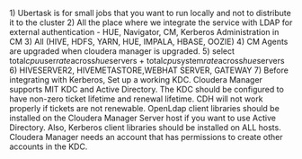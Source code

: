 <p>1) Ubertask is for small jobs that you want to run locally and not to distribute it to the cluster
 2) All the place where we integrate the service with LDAP for external authentication - HUE, Navigator, CM, Kerberos Administration in CM
 3) All (HIVE, HDFS, YARN, HUE, IMPALA, HBASE, OOZIE)
 4) CM Agents are upgraded when cloudera manager is upgraded.
 5) select total<em>cpu</em>user<em>rate</em>across<em>hue</em>servers + total<em>cpu</em>system<em>rate</em>across<em>hue</em>servers 
 6) HIVESERVER2, HIVEMETASTORE,WEBHAT SERVER, GATEWAY
 7) Before integrating with Kerberos, 
 Set up a working KDC. Cloudera Manager supports MIT KDC and Active Directory.
 The KDC should be configured to have non-zero ticket lifetime and renewal lifetime. CDH will not work properly if tickets are not renewable.
 OpenLdap client libraries should be installed on the Cloudera Manager Server host if you want to use Active Directory. Also, Kerberos client libraries should be installed on ALL hosts.
 Cloudera Manager needs an account that has permissions to create other accounts in the KDC.</p>

